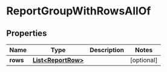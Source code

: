 

# ReportGroupWithRowsAllOf


## Properties

Name | Type | Description | Notes
------------ | ------------- | ------------- | -------------
**rows** | [**List&lt;ReportRow&gt;**](ReportRow.md) |  |  [optional]



